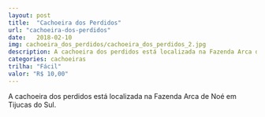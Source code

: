 ```yaml
---
layout: post
title:  "Cachoeira dos Perdidos"
url: "cachoeira-dos-perdidos"
date:   2018-02-10
img: cachoeira_dos_perdidos/cachoeira_dos_perdidos_2.jpg
description: A cachoeira dos perdidos está localizada na Fazenda Arca de Noé em Tijucas do Sul
categories: cachoeiras
trilha: "Fácil"
valor: "R$ 10,00"
---
```


A cachoeira dos perdidos está localizada na Fazenda Arca de Noé em Tijucas do Sul.


<!-- Contato: Ozmarildo  -->
<!-- Valor: 10,00 -->
<!-- Trilha: Fácil -->
<!-- Estacionamento: Sim -->
<!-- Acampar: Sim -->
<!-- Lanchonete: Sim -->
<!--  -->
